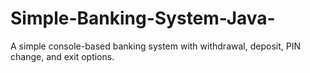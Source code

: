 # Simple-Banking-System-Java-
A simple console-based banking system with withdrawal, deposit, PIN change, and exit options.
